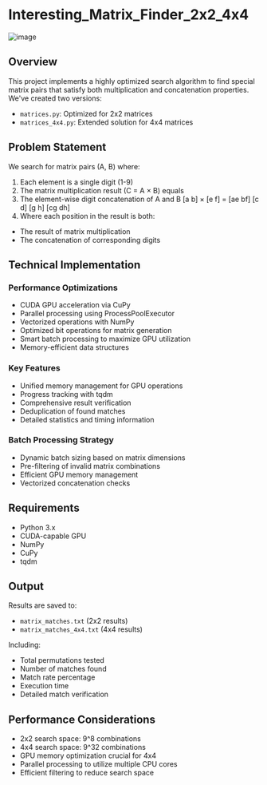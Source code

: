 # Interesting_Matrix_Finder_2x2_4x4

![image](https://github.com/user-attachments/assets/e004d2a5-d8e8-4714-8bad-fb6b0b44cbb2)

## Overview
This project implements a highly optimized search algorithm to find special matrix pairs that satisfy both multiplication and concatenation properties. We've created two versions:
- `matrices.py`: Optimized for 2x2 matrices
- `matrices_4x4.py`: Extended solution for 4x4 matrices

## Problem Statement
We search for matrix pairs (A, B) where:
1. Each element is a single digit (1-9)
2. The matrix multiplication result (C = A × B) equals
3. The element-wise digit concatenation of A and B
   [a b] × [e f] = [ae bf]
   [c d] [g h] [cg dh]
5. Where each position in the result is both:
- The result of matrix multiplication
- The concatenation of corresponding digits
  
## Technical Implementation

### Performance Optimizations
- CUDA GPU acceleration via CuPy
- Parallel processing using ProcessPoolExecutor
- Vectorized operations with NumPy
- Optimized bit operations for matrix generation
- Smart batch processing to maximize GPU utilization
- Memory-efficient data structures

### Key Features
- Unified memory management for GPU operations
- Progress tracking with tqdm
- Comprehensive result verification
- Deduplication of found matches
- Detailed statistics and timing information

### Batch Processing Strategy
- Dynamic batch sizing based on matrix dimensions
- Pre-filtering of invalid matrix combinations
- Efficient GPU memory management
- Vectorized concatenation checks

## Requirements
- Python 3.x
- CUDA-capable GPU
- NumPy
- CuPy
- tqdm

## Output
Results are saved to:
- `matrix_matches.txt` (2x2 results)
- `matrix_matches_4x4.txt` (4x4 results)

Including:
- Total permutations tested
- Number of matches found
- Match rate percentage
- Execution time
- Detailed match verification

## Performance Considerations
- 2x2 search space: 9^8 combinations
- 4x4 search space: 9^32 combinations
- GPU memory optimization crucial for 4x4
- Parallel processing to utilize multiple CPU cores
- Efficient filtering to reduce search space
